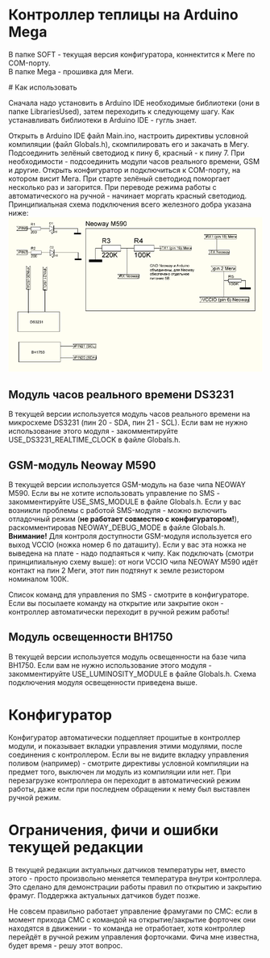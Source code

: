 # Контроллер теплицы на Arduino Mega
<p>

В папке SOFT - текущая версия конфигуратора, коннектится к Меге по COM-порту.
<br/>В папке Mega - прошивка для Меги.
<br/>

<p>
# Как использовать

<p>
Сначала надо установить в Arduino IDE необходимые библиотеки (они в папке LibrariesUsed), затем переходить к следующему шагу. Как устанавливать библиотеки в Arduino IDE - гугль знает.
<p>
Открыть в Arduino IDE файл Main.ino, настроить директивы условной компиляции (файл Globals.h), скомпилировать его и закачать в Мегу. Подсоединить зелёный светодиод к пину 6, красный - к пину 7. При необходимости - подсоединить модули часов реального времени, GSM и другие. Открыть конфигуратор и подключиться к COM-порту, на котором висит Мега. При старте зелёный светодиод поморгает несколько раз и загорится. При переводе режима работы с автоматического на ручной - начинает моргать красный светодиод. Принципиальная схема подключения всего железного добра указана ниже:<br/>
<img src="plan.png"/>

<h2>Модуль часов реального времени DS3231</h2>

В текущей версии используется модуль часов реального времени на микросхеме DS3231 (пин 20 - SDA, пин 21 - SCL). Если вам не нужно использование этого модуля - закомментируйте USE_DS3231_REALTIME_CLOCK в файле Globals.h.

<h2>GSM-модуль Neoway M590</h2>

В текущей версии используется GSM-модуль на базе чипа NEOWAY M590. Если вы не хотите использовать управление по SMS - закомментируйте USE_SMS_MODULE в файле Globals.h. 
Если у вас возникли проблемы с работой SMS-модуля - можно включить отладочный режим (<b>не работает совместно с конфигуратором!</b>), раскомментировав NEOWAY_DEBUG_MODE в файле Globals.h. <b>Внимание!</b> Для контроля доступности GSM-модуля используется его выход VCCIO (ножка номер 6 по даташиту). Если у вас эта ножка не выведена на плате - надо подпаяться к чипу. Как подключать (смотри принципиальную схему выше): от ноги VCCIO чипа NEOWAY M590 идёт контакт на пин 2 Меги, этот пин подтянут к земле резистором номиналом 100К.
<p>
Список команд для управления по SMS - смотрите в конфигураторе. Если вы посылаете команду на открытие или закрытие окон - контроллер автоматически переходит в ручной режим работы!

<h2>Модуль освещенности BH1750</h2>

В текущей версии используется модуль освещенности на базе чипа BH1750. Если вам не нужно использование этого модуля - закомментируйте USE_LUMINOSITY_MODULE в файле Globals.h. Схема подключения модуля освещенности приведена выше.

# Конфигуратор

Конфигуратор автоматически подцепляет прошитые в контроллер модули, и показывает вкладки управления этими модулями, после соединения с контроллером. Если вы не видите вкладку управления поливом (например) - смотрите директивы условной компиляции на предмет того, выключен ли модуль из компиляции или нет. При перезагрузке контроллера он переходит в автоматический режим работы, даже если при последнем обращении к нему был выставлен ручной режим.


# Ограничения, фичи и ошибки текущей редакции
<p>
В текущей редакции актуальных датчиков температуры нет, вместо этого - просто произвольно меняется температура внутри контроллера. Это сделано для демонстрации работы правил по открытию и закрытию фрамуг. Поддержка актуальных датчиков будет позже.
<p>
Не совсем правильно работает управление фрамугами по СМС: если в момент прихода СМС с командой на открытие/закрытие форточек они находятся в движении - то команда не отработает, хотя контроллер перейдёт в ручной режим управления форточками. Фича мне известна, будет время - решу этот вопрос.